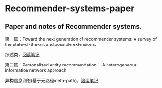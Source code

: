 # Recommender-systems-paper
Paper and notes of Recommender systems. 
-------

第一篇：Toward the next generation of recommender systems: A survey of the state-of-the-art and possible extensions.

综述类，[阅读笔记](https://zhuanlan.zhihu.com/p/65043540)

第二篇：Personalized entity recommendation： A heterogeneous information network approach

异构信息网络(基于元路径meta-path)，[阅读笔记](https://zhuanlan.zhihu.com/p/66240650)

